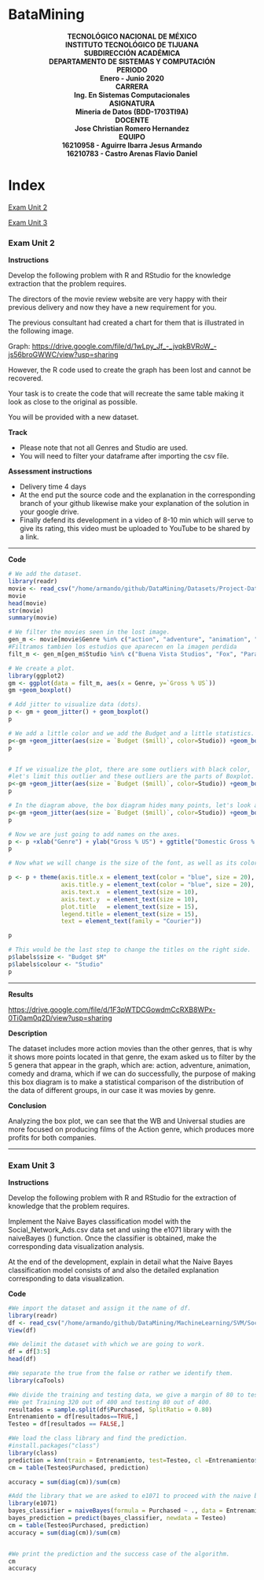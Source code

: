 # BataMining

<b><p align="center">
                                                 TECNOLÓGICO NACIONAL DE MÉXICO</br>
                                                INSTITUTO TECNOLÓGICO DE TIJUANA</br>
                                                      SUBDIRECCIÓN ACADÉMICA</br>
                                              DEPARTAMENTO DE SISTEMAS Y COMPUTACIÓN</br> 
                                                           PERIODO</br>
                                                      Enero - Junio 2020</br>
                                                           CARRERA</br>
                                               Ing. En Sistemas Computacionales</br>
                                                          ASIGNATURA</br> 
                                                Mineria de Datos (BDD-1703TI9A)</br>
                                                           DOCENTE</br>
                                                Jose Christian Romero Hernandez</br>
                                                           EQUIPO</br>
                                             16210958 - Aguirre Ibarra Jesus Armando</br>
                                             16210783 - Castro Arenas Flavio Daniel</br>                                                                                   
</p></b>

# Index 
[Exam Unit 2](#id1)

[Exam Unit 3](#id2)


### Exam Unit 2  <a name="id1"></a>
**Instructions**

Develop the following problem with R and RStudio for the knowledge extraction that the problem requires.


The directors of the movie review website are very happy with their previous delivery and now they have a new requirement for you.


The previous consultant had created a chart for them that is illustrated in the following image.



Graph:
https://drive.google.com/file/d/1wLpy_Jf_-_jvqkBVRoW_-js56broGWWC/view?usp=sharing


However, the R code used to create the graph has been lost and cannot be recovered.


Your task is to create the code that will recreate the same table making it look as close to the original as possible.

You will be provided with a new dataset.

**Track**

- Please note that not all Genres and Studio are used.
- You will need to filter your dataframe after importing the csv file.

**Assessment instructions**
- Delivery time 4 days
- At the end put the source code and the explanation in the corresponding branch of your github likewise make your explanation of the solution in your google drive.
- Finally defend its development in a video of 8-10 min which will serve to give its rating, this video must be uploaded to YouTube to be shared by a link.

***
**Code**

```R
# We add the dataset.
library(readr)
movie <- read_csv("/home/armando/github/DataMining/Datasets/Project-Data.csv")
movie
head(movie)
str(movie)
summary(movie)

# We filter the movies seen in the lost image.
gen_m <- movie[movie$Genre %in% c("action", "adventure", "animation", "comedy", "drama"),]
#Filtramos tambien los estudios que aparecen en la imagen perdida
filt_m <- gen_m[gen_m$Studio %in% c("Buena Vista Studios", "Fox", "Paramount Pictures", "Sony", "Universal", "WB"),]

# We create a plot.
library(ggplot2)
gm <- ggplot(data = filt_m, aes(x = Genre, y=`Gross % US`))
gm +geom_boxplot()

# Add jitter to visualize data (dots).
p <- gm + geom_jitter() + geom_boxplot()
p

# We add a little color and we add the Budget and a little statistics.
p<-gm +geom_jitter(aes(size = `Budget ($mill)`, color=Studio)) +geom_boxplot()
p


# If we visualize the plot, there are some outliers with black color, 
#let's limit this outlier and these outliers are the parts of Boxplot.
p<-gm +geom_jitter(aes(size = `Budget ($mill)`, color=Studio)) +geom_boxplot(outlier.colour =NA)
p

# In the diagram above, the box diagram hides many points, let's look at these points using the alpha attribute.
p<-gm +geom_jitter(aes(size = `Budget ($mill)`, color=Studio)) +geom_boxplot(alpha=0.7, outlier.colour =NA)
p

# Now we are just going to add names on the axes.
p <- p +xlab("Genre") + ylab("Gross % US") + ggtitle("Domestic Gross % by Genre")
p

# Now what we will change is the size of the font, as well as its color.

p <- p + theme(axis.title.x = element_text(color = "blue", size = 20),
               axis.title.y = element_text(color = "blue", size = 20),
               axis.text.x  = element_text(size = 10),
               axis.text.y  = element_text(size = 10),
               plot.title   = element_text(size = 15),
               legend.title = element_text(size = 15),
               text = element_text(family = "Courier"))

p

# This would be the last step to change the titles on the right side.
p$labels$size <- "Budget $M"
p$labels$colour <- "Studio"
p
```
***
**Results**

https://drive.google.com/file/d/1F3pWTDCGowdmCcRXB8WPx-0Ti0am0q2D/view?usp=sharing


**Description**

The dataset includes more action movies than the other genres, that is why it shows more points located in that genre, the exam asked us to filter by the 5 genera that appear in the graph, which are: action, adventure, animation, comedy and drama, which if we can do successfully, the purpose of making this box diagram is to make a statistical comparison of the distribution of the data of different groups, in our case it was movies by genre.


**Conclusion**

Analyzing the box plot, we can see that the WB and Universal studies are more focused on producing films of the Action genre, which produces more profits for both companies.

***

### Exam Unit 3  <a name="id2"></a>
**Instructions**

Develop the following problem with R and RStudio for the extraction of knowledge that the problem requires.

Implement the Naive Bayes classification model with the Social_Network_Ads.csv data set and using the e1071 library with the naiveBayes () function. Once the classifier is obtained, make the corresponding data visualization analysis.

At the end of the development, explain in detail what the Naive Bayes classification model consists of and also the detailed explanation corresponding to data visualization.

**Code**
```R
#We import the dataset and assign it the name of df.
library(readr)
df <- read_csv("/home/armando/github/DataMining/MachineLearning/SVM/Social_Network_Ads.csv")
View(df)

#We delimit the dataset with which we are going to work.
df = df[3:5]
head(df)

#We separate the true from the false or rather we identify them.
library(caTools)

#We divide the training and testing data, we give a margin of 80 to testing.
#We get Training 320 out of 400 and testing 80 out of 400.
resultados = sample.split(df$Purchased, SplitRatio = 0.80)
Entrenamiento = df[resultados==TRUE,]
Testeo = df[resultados == FALSE,]

#We load the class library and find the prediction.
#install.packages("class")
library(class)
prediction = knn(train = Entrenamiento, test=Testeo, cl =Entrenamiento$Purchased, k=5)
cm = table(Testeo$Purchased, prediction)

accuracy = sum(diag(cm))/sum(cm)

#Add the library that we are asked to e1071 to proceed with the naive bayes algorithm.
library(e1071)
bayes_classifier = naiveBayes(formula = Purchased ~ ., data = Entrenamiento)
bayes_prediction = predict(bayes_classifier, newdata = Testeo)
cm = table(Testeo$Purchased, prediction)
accuracy = sum(diag(cm))/sum(cm)


#We print the prediction and the success case of the algorithm.
cm
accuracy

```

